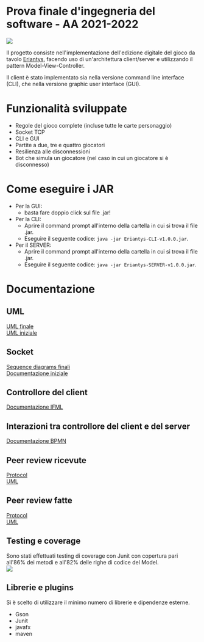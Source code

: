 # Prova finale d'ingegneria del software - AA 2021-2022
![](https://www.craniocreations.it/wp-content/uploads/2021/06/Eriantys_scatola3Dombra-600x600.png)


Il progetto consiste nell'implementazione dell'edizione digitale del gioco da tavolo [Eriantys](https://www.craniocreations.it/prodotto/eriantys/), facendo uso di un'architettura client/server e utilizzando il pattern Model-View-Controller.

Il client è stato implementato sia nella versione command line interface (CLI), che nella versione graphic user interface (GUI).
# Funzionalità sviluppate
- Regole del gioco complete (incluse tutte le carte personaggio)
- Socket TCP
- CLI e GUI
- Partite a due, tre e quattro giocatori
- Resilienza alle disconnessioni
- Bot che simula un giocatore (nel caso in cui un giocatore si è disconnesso)

# Come eseguire i JAR
- Per la GUI:
  - basta fare doppio click sul file .jar!
- Per la CLI:
  - Aprire il command prompt all'interno della cartella in cui si trova il file .jar.
  - Eseguire il seguente codice: `java -jar Eriantys-CLI-v1.0.0.jar`.
- Per il SERVER:
  - Aprire il command prompt all'interno della cartella in cui si trova il file .jar.
  - Eseguire il seguente codice: `java -jar Eriantys-SERVER-v1.0.0.jar`.

# Documentazione

## UML
[UML finale](https://github.com/lorenzo-morelli/ing-sw-2022-morelli-morea-netodellacqua/blob/main/deliverables/UML.pdf)
<br>
[UML iniziale](https://github.com/lorenzo-morelli/ing-sw-2022-morelli-morea-netodellacqua/blob/main/deliverables/Initial_UML_Eriantys_morelli_morea_netodellacqua.pdf)


## Socket

[Sequence diagrams finali](https://github.com/lorenzo-morelli/ing-sw-2022-morelli-morea-netodellacqua/blob/main/deliverables/protocol_final_documentation.pdf)
<br>
[Documentazione iniziale](https://github.com/lorenzo-morelli/ing-sw-2022-morelli-morea-netodellacqua/blob/main/deliverables/protocol_initial_documentation.pdf)

## Controllore del client
[Documentazione IFML](https://github.com/lorenzo-morelli/ing-sw-2022-morelli-morea-netodellacqua/blob/main/deliverables/ClientController.jpg)

## Interazioni tra controllore del client e del server
[Documentazione BPMN](https://github.com/lorenzo-morelli/ing-sw-2022-morelli-morea-netodellacqua/blob/main/deliverables/principiant_game.bpmn)

## Peer review ricevute
[Protocol](https://github.com/lorenzo-morelli/ing-sw-2022-morelli-morea-netodellacqua/blob/main/deliverables/peer_review_ricevuto_protocol.pdf)
<br>
[UML](https://github.com/lorenzo-morelli/ing-sw-2022-morelli-morea-netodellacqua/blob/main/deliverables/peer_review_ricevuto.pdf)

## Peer review fatte
[Protocol](https://github.com/lorenzo-morelli/ing-sw-2022-morelli-morea-netodellacqua/blob/main/deliverables/peer_review_protocol.pdf)
<br>
[UML](https://github.com/lorenzo-morelli/ing-sw-2022-morelli-morea-netodellacqua/blob/main/deliverables/peer_review_uml.docx)


## Testing e coverage
Sono stati effettuati testing di coverage con Junit con copertura pari all'86% dei metodi e all'82% delle righe di codice del Model.  
![](https://i.ibb.co/M7dvkmN/Senza-titolo.png)

## Librerie e plugins
Si è scelto di utilizzare il minimo numero di librerie e dipendenze esterne.
-	Gson
-	Junit
-	javafx
-	maven